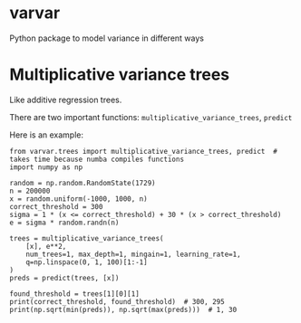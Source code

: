 # varvar
Python package to model variance in different ways

# Multiplicative variance trees

Like additive regression trees.

There are two important functions: `multiplicative_variance_trees`, `predict`

Here is an example:

```
from varvar.trees import multiplicative_variance_trees, predict  # takes time because numba compiles functions
import numpy as np

random = np.random.RandomState(1729)
n = 200000
x = random.uniform(-1000, 1000, n)
correct_threshold = 300
sigma = 1 * (x <= correct_threshold) + 30 * (x > correct_threshold)
e = sigma * random.randn(n)

trees = multiplicative_variance_trees(
    [x], e**2,
    num_trees=1, max_depth=1, mingain=1, learning_rate=1,
    q=np.linspace(0, 1, 100)[1:-1]
)
preds = predict(trees, [x])

found_threshold = trees[1][0][1]
print(correct_threshold, found_threshold)  # 300, 295
print(np.sqrt(min(preds)), np.sqrt(max(preds)))  # 1, 30
```
